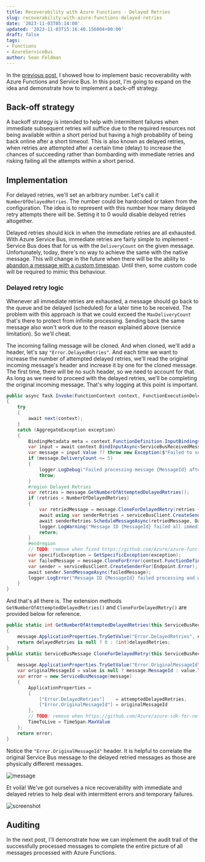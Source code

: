 ```yaml
---
title: Recoverability with Azure Functions - Delayed Retries
slug: recoverability-with-azure-functions-delayed-retries
date: '2023-11-03T05:14:00'
updated: '2023-11-03T15:16:40.156004+00:00'
draft: false
tags:
- Functions
- AzureServiceBus
author: Sean Feldman
---
```

In the [previous post][1], I showed how to implement basic recoverability with Azure Functions and Service Bus. In this post, I'm going to expand on the idea and demonstrate how to implement a back-off strategy.

## Back-off strategy

A backoff strategy is intended to help with intermittent failures when immediate subsequent retries will suffice due to the required resources not being available within a short period but having a high probability of being back online after a short timeout. This is also known as delayed retries, when retries are attempted after a certain time (delay) to increase the chances of succeeding rather than bombarding with immediate retries and risking failing all the attempts within a short period. 

## Implementation

For delayed retries, we'll set an arbitrary number. Let's call it `NumberOfDelayedRetries`. The number could be hardcoded or taken from the configuration. The idea is to represent with this number how many delayed retry attempts there will be. Setting it to 0 would disable delayed retries altogether.

Delayed retries should kick in when the immediate retries are all exhausted. With Azure Service Bus, immediate retries are fairly simple to implement - Service Bus does that for us with the `DeliveryCount` on the given message. Unfortunately, today, there's no way to achieve the same with the native message. This will change in the future when there will be the ability to [abandon a message with a custom timespan][2]. Until then, some custom code will be required to mimic this behaviour.

### Delayed retry logic

Whenever all immediate retries are exhausted, a message should go back to the queue and be delayed (scheduled) for a later time to be received. The problem with this approach is that we could exceed the `MaxDeliveryCount` that's there to protect from infinite processing. Sending back the same message also won't work due to the reason explained above (service limitation). So we'll cheat.

The incoming failing message will be cloned. And when cloned, we'll add a header, let's say `"Error.DelayedRetries"`. And each time we want to increase the number of attempted delayed retries, we'll read the original incoming message's header and increase it by one for the cloned message. The first time, there will be no such header, so we need to account for that. As long as we need to proceed with the delayed retries, we'll be completing the original incoming message. That's why logging at this point is important.


```csharp
public async Task Invoke(FunctionContext context, FunctionExecutionDelegate next)
{
	try
	{
		await next(context);
	}
	catch (AggregateException exception)
	{
		BindingMetadata meta = context.FunctionDefinition.InputBindings.FirstOrDefault(b => b.Value.Type == "serviceBusTrigger").Value;
		var input = await context.BindInputAsync<ServiceBusReceivedMessage>(meta);
		var message = input.Value ?? throw new Exception($"Failed to send message to error queue, message was null. Original exception: {exception.Message}", exception);
		if (message.DeliveryCount <= 5)
		{
			logger.LogDebug("Failed processing message {MessageId} after {Attempt} time, will retry", message.MessageId, message.DeliveryCount);
			throw;
		}
		#region Delayed Retries
		var retries = message.GetNumberOfAttemptedDelayedRetries();
		if (retries < NumberOfDelayedRetries)
		{
			var retriedMessage = message.CloneForDelayedRetry(retries + 1);
			await using var senderRetries = serviceBusClient.CreateSenderFor(Enum.Parse<Endpoint>(context.FunctionDefinition.Name));
			await senderRetries.ScheduleMessageAsync(retriedMessage, DateTimeOffset.UtcNow.Add(DelayedRetryBackoff));
			logger.LogWarning("Message ID {MessageId} failed all immediate retries. Will perform a delayed retry #{Attempt} in {Time}", message.MessageId, retries + 1, DelayedRetryBackoff);
			return;
		}
		#endregion
		// TODO: remove when fixed https://github.com/Azure/azure-functions-dotnet-worker/issues/993
		var specificException = GetSpecificException(exception);
		var failedMessage = message.CloneForError(context.FunctionDefinition.Name, specificException);
		var sender = serviceBusClient.CreateSenderFor(Endpoint.Error);
		await sender.SendMessageAsync(failedMessage);
		logger.LogError("Message ID {MessageId} failed processing and was moved to the error queue", message.MessageId);
	}
}
```
And that's all there is. The extension methods `GetNumberOfAttemptedDelayedRetries()` and `CloneForDelayedRetry()` are provided below for reference.


```csharp
public static int GetNumberOfAttemptedDelayedRetries(this ServiceBusReceivedMessage message)
{
	message.ApplicationProperties.TryGetValue("Error.DelayedRetries", out object? delayedRetries);
	return delayedRetries is null ? 0 : (int)delayedRetries;
}
public static ServiceBusMessage CloneForDelayedRetry(this ServiceBusReceivedMessage message, int attemptedDelayedRetries)
{
	message.ApplicationProperties.TryGetValue("Error.OriginalMessageId", out var value);
	var originalMessageId = value is null ? message.MessageId : value.ToString();
	var error = new ServiceBusMessage(message)
	{
		ApplicationProperties =
		{
			["Error.DelayedRetries"]    = attemptedDelayedRetries,
			["Error.OriginalMessageId"] = originalMessageId
		},
		// TODO: remove when https://github.com/Azure/azure-sdk-for-net/issues/38875 is addressed
		TimeToLive = TimeSpan.MaxValue
	};
	return error;
}
```
Notice the `"Error.OriginalMessageId"` header. It is helpful to correlate the original Service Bus message to the delayed retried messages as those are physically different messages.

![message][3]

Et voilà! We've got ourselves a nice recoverability with immediate and delayed retries to help deal with intermittent errors and temporary failures.

![screenshot][4]

## Auditing

In the next post, I'll demonstrate how we can implement the audit trail of the successfully processed messages to complete the entire picture of all messages processed with Azure Functions.


[1]: https://weblogs.asp.net/sfeldman/recoverability-with-azure-functions
[2]: https://github.com/Azure/azure-service-bus/issues/454
[3]: https://aspblogs.blob.core.windows.net:443/media/sfeldman/2023/azure-functions-recoverability-delayed-retries/image.png
[4]: https://aspblogs.blob.core.windows.net:443/media/sfeldman/2023/azure-functions-recoverability-delayed-retries/image-1.png
